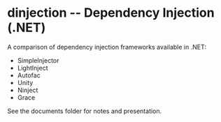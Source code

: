 # dinjection -- Dependency Injection (.NET)

A comparison of dependency injection frameworks available in .NET:

- SimpleInjector
- LightInject
- Autofac
- Unity
- Ninject
- Grace

See the documents folder for notes and presentation.

